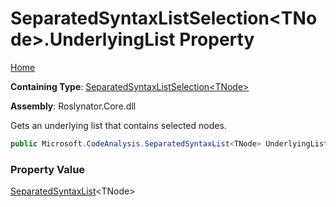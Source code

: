 # SeparatedSyntaxListSelection\<TNode\>\.UnderlyingList Property

[Home](../../../README.md)

**Containing Type**: [SeparatedSyntaxListSelection\<TNode\>](../README.md)

**Assembly**: Roslynator\.Core\.dll

  
Gets an underlying list that contains selected nodes\.

```csharp
public Microsoft.CodeAnalysis.SeparatedSyntaxList<TNode> UnderlyingList { get; }
```

### Property Value

[SeparatedSyntaxList](https://docs.microsoft.com/en-us/dotnet/api/microsoft.codeanalysis.separatedsyntaxlist-1)\<TNode\>

